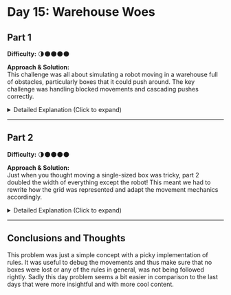 # Day 15: Warehouse Woes  

## Part 1  
**Difficulty:** 🌗🌑🌑🌑🌑  

**Approach & Solution:**  
This challenge was all about simulating a robot moving in a warehouse full of obstacles, particularly boxes that it could push around. The key challenge was handling blocked movements and cascading pushes correctly.

<details>  
<summary>Detailed Explanation (Click to expand)</summary>  
The warehouse was represented as a grid, with walls (`#`), empty spaces (`.`), a robot (`@`), and boxes (`O`). The robot attempted to follow a sequence of movement instructions (`<`, `>`, `^`, `v`), and the goal was to calculate the sum of the final positions of the boxes using a "GPS coordinate" system.

1. **Parsing the Input:**  
   - The grid was read into a `vector<vector<char>>`, storing the warehouse layout.
   - The robot’s initial position was identified.
   - The movement instructions were extracted as a sequence.

2. **Movement Mechanics:**  
   - The robot could move freely into empty spaces.
   - If it encountered a box (`O`), it tried to push it in the same direction.
   - If pushing a box would cause it to hit a wall or another box that couldn’t be pushed, the movement was invalid.

3. **Simulation Loop:**  
   - The robot processed each movement command.
   - If possible, it moved and updated the grid.
   - If a box moved, its position was updated.
   - The final position of all boxes was used to calculate the sum of their GPS coordinates.

This part required taking in account edge cases such as multiple boxes in a row, collisions with walls, and movement attempts that did nothing, but nothing too complex to handle.

</details>  

---

## Part 2  
**Difficulty:** 🌗🌑🌑🌑🌑  

**Approach & Solution:**  
Just when you thought moving a single-sized box was tricky, part 2 doubled the width of everything except the robot! This meant we had to rewrite how the grid was represented and adapt the movement mechanics accordingly.

<details>  
<summary>Detailed Explanation (Click to expand)</summary>  
The main difference in this part was that the warehouse layout was "stretched" horizontally:

1. **Doubling the Map:**  
   - Walls (`#`) became `##`, open spaces (`.`) became `..`, and boxes (`O`) turned into `[]`.
   - The robot’s `@` position remained the same but had a trailing `.` to maintain spacing.

2. **Handling Wide Boxes:**  
   - A box (`[]`) occupied two adjacent cells.
   - Pushing logic had to account for these larger boxes and check both halves before moving.
   - If a wide box was against a wall or another box that couldn't move, it stayed in place.

3. **Updated Movement Functions:**  
   - The movement simulation was adapted to track whether a box's partner half was moving.
   - Special care was needed to prevent breaking box pairs when pushing.

4. **Final Calculation:**  
   - The GPS coordinate system was updated to measure from the **leftmost** position of the wide boxes.
   - The total sum of GPS coordinates was computed similarly to Part 1.

This part added an extra layer of handling edge cases, but it was manageable.

</details>  

---

## Conclusions and Thoughts  
This problem was just a simple concept with a picky implementation of rules. It was useful to debug the movements and thus make sure that no boxes were lost or any of the rules in general, was not being followed rightly. Sadly this day problem seems a bit easier in comparison to the last days that were more insightful and with more cool content.